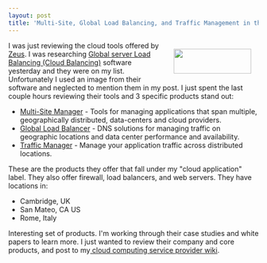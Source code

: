 ```yaml
---
layout: post
title: 'Multi-Site, Global Load Balancing, and Traffic Management in the Clouds'
---
```

<img class="alignnone" style="padding: 15px;" title="Zeus Software" src="http://www.zeus.com/assets/img/logo.gif" alt="" width="156" height="50" align="right" />I was just reviewing the cloud tools offered by <a href="http://www.zeus.com/" target="_blank">Zeus</a>. I was researching <a href="http://www.kinlane.com/category/global-server-load-balancing/">Global server Load Balancing (Cloud Balancing)</a> software yesterday and they were on my list. Unfortunately I used an image from their software and neglected to mention them in my post. I just spent the last couple hours reviewing their tools and 3 specific products stand out:
<ul class="mainlist">
	<li><a href="http://www.zeus.com/products/multi-site-manager/index.html" target="_blank">Multi-Site Manager</a> - Tools for managing applications that span multiple, geographically distributed, data-centers and cloud providers.</li>
	<li><a href="http://www.zeus.com/products/global-load-balancer/index.html" target="_blank">Global Load Balancer</a> - DNS solutions for managing traffic on geographic locations and data center performance and availability.</li>
	<li><a href="http://www.zeus.com/products/traffic-manager/index.html" target="_blank">Traffic Manager</a> - Manage your application traffic across distributed locations.</li>
</ul>
These are the products they offer that fall under my "cloud application" label. They also offer firewall, load balancers, and web servers. They have locations in:
<ul class="mainlist">
	<li>Cambridge, UK</li>
	<li>San Mateo, CA US</li>
	<li>Rome, Italy</li>
</ul>
Interesting set of products. I'm working through their case studies and white papers to learn more. I just wanted to review their company and core products, and post to my<a href="http://sites.google.com/a/kinlane.com/cloud-computing/players/zeus" target="_blank"> cloud computing service provider wiki</a>.